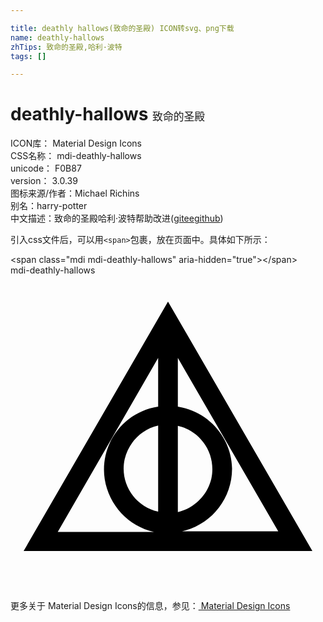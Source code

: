 ```yaml
---

title: deathly hallows(致命的圣殿) ICON转svg、png下载
name: deathly-hallows
zhTips: 致命的圣殿,哈利·波特
tags: []

---
```


# deathly-hallows  <small style="font-size: 60%;font-weight: 100">致命的圣殿</small>


<div class="detail-page">
<p>
<span>
ICON库：
<span class="badge-secondary badge">Material Design Icons</span> 
</span>
<br/>
<span>
CSS名称：
<span class="badge-secondary badge">mdi-deathly-hallows</span> 
</span>
<br/>
<span>
unicode：
<span class="badge-secondary badge">F0B87</span> 
<copy-btn content='F0B87' btn-title=""></copy-btn>
<copy-btn :content='String.fromCodePoint(parseInt("F0B87", 16))' btn-title="复制U"></copy-btn>
</span>
<br/>
<span>
version：
<span class="badge-secondary badge">3.0.39</span> 
</span>
<br/>
<span>图标来源/作者：<span class="badge-light badge">Michael Richins</span></span> 
<br/>
<span>别名：<span class="badge-light badge">harry-potter</span></span><br/><span class="zh-detail">中文描述：<span class="badge-primary badge">致命的圣殿</span><span class="badge-primary badge">哈利·波特</span><span class="help-link"><span>帮助改进</span>(<a href="https://gitee.com/liuwave/icon-helper/edit/master/json/material/deathly-hallows.json" target="_blank" rel="noopener noreferrer">gitee</a><a href="https://github.com/liuwave/icon-helper/edit/master/json/material/deathly-hallows.json" target="_blank" rel="noopener noreferrer">github</a></span>)</span><br/>
</p>
</div>
<div class="alert alert-dark">
  <i class="mdi mdi-deathly-hallows mdi-48px"></i>
  <i class="mdi mdi-deathly-hallows mdi-36px"></i>
  <i class="mdi mdi-deathly-hallows mdi-24px"></i>
  <i class="mdi mdi-deathly-hallows mdi-18px"></i>
</div>
<div>
  <p>引入css文件后，可以用<code>&lt;span&gt;</code>包裹，放在页面中。具体如下所示：    
  </p>
  <div class="alert alert-primary" style="font-size: 14px">
    &lt;span class="mdi mdi-deathly-hallows" aria-hidden="true"&gt;&lt;/span&gt;
    <copy-btn content='<span class="mdi mdi-deathly-hallows" aria-hidden="true"></span>'></copy-btn>
  </div>
  <div class="alert alert-secondary">
    <i class="mdi mdi-deathly-hallows"
    style="font-size: 24px"
    aria-hidden="true"></i> mdi-deathly-hallows
    <copy-btn content="mdi-deathly-hallows" btn-title="复制图标名称"></copy-btn>
  </div>
</div>
<div id="svg" class="svg-wrap">
<svg xmlns="http://www.w3.org/2000/svg" viewBox="0 0 24 24"><path d="M12,2L1,21H23L12,2M12.75,11.47C14.56,11.87 15.7,13.67 15.3,15.5C15,16.75 14,17.75 12.75,18.03V11.47M11.25,18C9.44,17.6 8.3,15.8 8.7,14C9,12.72 10,11.72 11.25,11.44V18M16.88,14.72C16.83,12.35 15.09,10.36 12.75,10V6.29L20.4,19.5H13.07C15.29,19 16.87,17.03 16.88,14.75V14.72M11.25,6.29V10C8.6,10.4 6.77,12.88 7.18,15.54C7.5,17.5 8.97,19.12 10.93,19.55H3.6L11.25,6.29Z" /></svg>
</div>
<detail full-name='mdi-deathly-hallows'></detail>
    
<div><p>更多关于 Material Design Icons的信息，参见：<a target="_blank" href="https://iconhelper.cn/material.html"> Material Design Icons</a>
</p></div>
